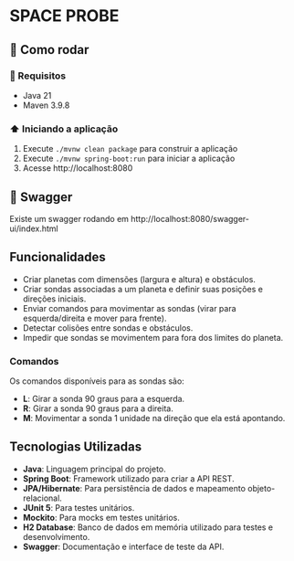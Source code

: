 # SPACE PROBE

## 🚀 Como rodar

### 📝 Requisitos
- Java 21
- Maven 3.9.8

### ⬆️ Iniciando a aplicação

1. Execute `./mvnw clean package` para construir a aplicação
1. Execute `./mvnw spring-boot:run` para iniciar a aplicação
2. Acesse http://localhost:8080

## 📄 Swagger
Existe um swagger rodando em http://localhost:8080/swagger-ui/index.html


## Funcionalidades

- Criar planetas com dimensões (largura e altura) e obstáculos.
- Criar sondas associadas a um planeta e definir suas posições e direções iniciais.
- Enviar comandos para movimentar as sondas (virar para esquerda/direita e mover para frente).
- Detectar colisões entre sondas e obstáculos.
- Impedir que sondas se movimentem para fora dos limites do planeta.

### Comandos

Os comandos disponíveis para as sondas são:

- **L**: Girar a sonda 90 graus para a esquerda.
- **R**: Girar a sonda 90 graus para a direita.
- **M**: Movimentar a sonda 1 unidade na direção que ela está apontando.

## Tecnologias Utilizadas

- **Java**: Linguagem principal do projeto.
- **Spring Boot**: Framework utilizado para criar a API REST.
- **JPA/Hibernate**: Para persistência de dados e mapeamento objeto-relacional.
- **JUnit 5**: Para testes unitários.
- **Mockito**: Para mocks em testes unitários.
- **H2 Database**: Banco de dados em memória utilizado para testes e desenvolvimento.
- **Swagger**: Documentação e interface de teste da API.
